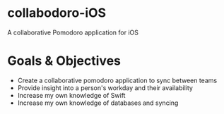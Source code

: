 # collabodoro-iOS
A collaborative Pomodoro application for iOS

# Goals & Objectives
- Create a collaborative pomodoro application to sync between teams
- Provide insight into a person's workday and their availability
- Increase my own knowledge of Swift
- Increase my own knowledge of databases and syncing
